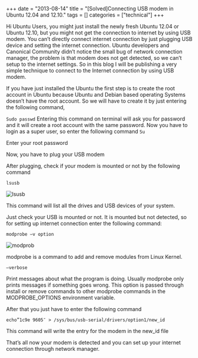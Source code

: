 +++
date = "2013-08-14"
title = "[Solved]Connecting USB modem in Ubuntu 12.04 and 12.10."
tags = []
categories = ["technical"]
+++

Hi Ubuntu Users, you might just install the newly fresh Ubuntu 12.04 or Ubuntu 12.10, but you might not get the connection to internet by using USB modem. You can’t directly connect internet connection by just plugging USB device and setting the internet connection. Ubuntu developers and Canonical Community didn’t notice the small bug of network connection manager, the problem is that modem does not get detected, so we can’t setup to the internet settings. So in this blog I will be publishing a very simple technique to connect to the Internet connection by using USB modem.

If you have just installed the Ubuntu the first step is to create the root account in Ubuntu because Ubuntu and Debian based operating Systems doesn’t have the root account. So we will have to create it by just entering the following command,

`Sudo passwd` Entering this command on terminal will ask you for password and it will create a root account with the same password. Now you have to login as a super user, so enter the following command `Su`

Enter your root password

Now, you have to plug your USB modem

After plugging, check if your modem is mounted or not by the following command

`lsusb` 

![lsusb](/images/lsusb.png)

This command will list all the drives and USB devices of your system.

Just check your USB is mounted or not. It is mounted but not detected, so for setting up internet connection enter the following command:

`modprobe –v option`

![modprob](/images/modprobe.png)

modprobe is a command to add and remove modules from Linux Kernel.

`–verbose`

Print messages about what the program is doing. Usually modprobe only prints messages if something goes wrong. This option is passed through install or remove commands to other modprobe commands in the MODPROBE_OPTIONS environment variable.

After that you just have to enter the following command

`echo”1c9e 9605″ > /sys/bus/usb-serial/drivers/option1/new_id`

This command will write the entry for the modem in the new_id file

That’s all now your modem is detected and you can set up your internet connection through network manager.

